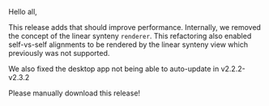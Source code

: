 Hello all,

This release adds that should improve performance. Internally, we removed the
concept of the linear synteny `renderer`. This refactoring also enabled
self-vs-self alignments to be rendered by the linear synteny view which
previously was not supported.

We also fixed the desktop app not being able to auto-update in v2.2.2-v2.3.2

Please manually download this release!
